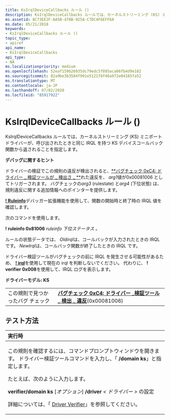 ```yaml
---
title: KsIrqlDeviceCallbacks ルール ()
description: KsIrqlDeviceCallbacks ルールでは、カーネルストリーミング (KS) ミニポートドライバーが、呼び出されたときと同じ IRQL を持つ KS デバイスコールバック関数から返されることを指定します。
ms.assetid: 8C73EE2F-AA5B-478B-925A-C7DC4F6EFF6A
ms.date: 05/21/2018
keywords:
- KsIrqlDeviceCallbacks ルール ()
topic_type:
- apiref
api_name:
- KsIrqlDeviceCallbacks
api_type:
- NA
ms.localizationpriority: medium
ms.openlocfilehash: 52eaf159b26935dc79edc5f895aca06fb4d9e182
ms.sourcegitcommit: 82a9be3b3584f991e5121f8f46a972e04185fa52
ms.translationtype: MT
ms.contentlocale: ja-JP
ms.lasthandoff: 07/02/2020
ms.locfileid: "85917922"
---
```

# <a name="ksirqldevicecallbacks-rule-"></a>KsIrqlDeviceCallbacks ルール ()


KsIrqlDeviceCallbacks ルールでは、カーネルストリーミング (KS) ミニポートドライバーが、呼び出されたときと同じ IRQL を持つ KS デバイスコールバック関数から返されることを指定します。

**デバッグに関するヒント**

ドライバーの検証でこの規則の違反が検出されると、[**バグチェック 0xC4: ドライバー \_ 検証ツールが \_ 検出さ \_ **](https://docs.microsoft.com/windows-hardware/drivers/debugger/bug-check-0xc4--driver-verifier-detected-violation)れた違反を、 *arg1*値が0x00081006 としてトリガーされます。 バグチェックの*arg3* (rulestate) と*arg4* (下位状態) は、規則違反に関する追加情報へのポインターを提供します。

[**! Ruleinfo**](https://docs.microsoft.com/windows-hardware/drivers/debugger/-ruleinfo)デバッガー拡張機能を使用して、関数の開始時と終了時の IRQL 値を確認します。

次のコマンドを使用します。

**! ruleinfo 0x81006** *ruleinfo 下位ステータス* *。*

ルールの状態データでは、 *Oldirql*は、コールバックが入力されたときの IRQL です。 *NewIrql*は、コールバック関数が終了したときの IRQL です。

ドライバー検証ツールがバグチェックの前に IRQL を発生させる可能性があるため、 [**! irql**](https://docs.microsoft.com/windows-hardware/drivers/debugger/-irql)を使用して現在の irql を判断しないでください。 代わりに、 **! verifier 0x008**を使用して、IRQL ログを表示します。

**ドライバーモデル: KS**

|                                   |                                                                                                                                       |
|-----------------------------------|---------------------------------------------------------------------------------------------------------------------------------------|
| この規則で見つかったバグ チェック | [**バグチェック 0xC4: ドライバー \_検証ツール \_ 検出 \_ 違反**](https://docs.microsoft.com/windows-hardware/drivers/debugger/bug-check-0xc4--driver-verifier-detected-violation)(0x00081006) |

<a name="how-to-test"></a>テスト方法
-----------

<table>
<colgroup>
<col width="100%" />
</colgroup>
<thead>
<tr class="header">
<th align="left">実行時</th>
</tr>
</thead>
<tbody>
<tr class="odd">
<td align="left"><p>この規則を確認するには、コマンドプロンプトウィンドウを開きます。 ドライバー検証ツールコマンドを入力し、「 <strong>/domain ks</strong>」と指定します。</p>
<p>たとえば、次のように入力します。</p>
<p><strong>verifier/domain ks</strong> [<em>オプション</em>] <strong>/driver</strong> <em> &lt; ドライバー &gt; </em>の設定</p>
<p>詳細については、「 <a href="https://docs.microsoft.com/windows-hardware/drivers/devtest/driver-verifier" data-raw-source="[Driver Verifier](https://docs.microsoft.com/windows-hardware/drivers/devtest/driver-verifier)">Driver Verifier</a>」を参照してください。</p></td>
</tr>
</tbody>
</table>

 

 

 





